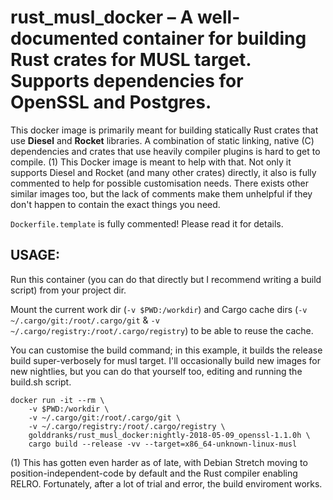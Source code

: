 # rust_musl_docker – A well-documented container for building Rust crates for MUSL target. Supports dependencies for OpenSSL and Postgres.

This docker image is primarily meant for building statically Rust crates that use **Diesel** and **Rocket** libraries.
A combination of static linking, native (C) dependencies and crates that use heavily compiler plugins is hard to get to
compile. (1) This Docker image is meant to help with that. Not only it supports Diesel and Rocket (and many other crates)
directly, it also is fully commented to help for possible customisation needs. There exists other similar images too,
but the lack of comments make them unhelpful if they don't happen to contain the exact things you need.

`Dockerfile.template` is fully commented! Please read it for details.

## USAGE:

Run this container (you can do that directly but I recommend writing a build script) from your project dir.

Mount the current work dir (`-v $PWD:/workdir`) and Cargo cache dirs (`-v ~/.cargo/git:/root/.cargo/git` &
`-v ~/.cargo/registry:/root/.cargo/registry`) to be able to reuse the cache.

You can customise the build command; in this example, it builds the release build super-verbosely for musl target.
I'll occasionally build new images for new nightlies, but you can do that yourself too, editing and running the build.sh
script.


```
docker run -it --rm \
    -v $PWD:/workdir \
    -v ~/.cargo/git:/root/.cargo/git \
    -v ~/.cargo/registry:/root/.cargo/registry \
    golddranks/rust_musl_docker:nightly-2018-05-09_openssl-1.1.0h \
    cargo build --release -vv --target=x86_64-unknown-linux-musl
```

(1) This has gotten even harder as of late, with Debian Stretch moving to position-independent-code by default and the Rust compiler enabling RELRO. Fortunately, after a lot of trial and error, the build enviroment works.

